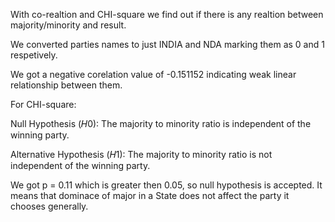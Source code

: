 With co-realtion and CHI-square we find out if there is any realtion between majority/minority and result.


We converted parties names to just INDIA and NDA marking them as 0 and 1 respetively.


We got a negative corelation value of -0.151152 indicating weak linear relationship between them.

For CHI-square:


  Null Hypothesis (𝐻0): The majority to minority ratio is independent of the winning party.

  
  Alternative Hypothesis (𝐻1): The majority to minority ratio is not independent of the winning party.

We got p = 0.11 which is greater then 0.05, so null hypothesis is accepted. It means that dominace of major in a State does not affect the party it chooses generally.
